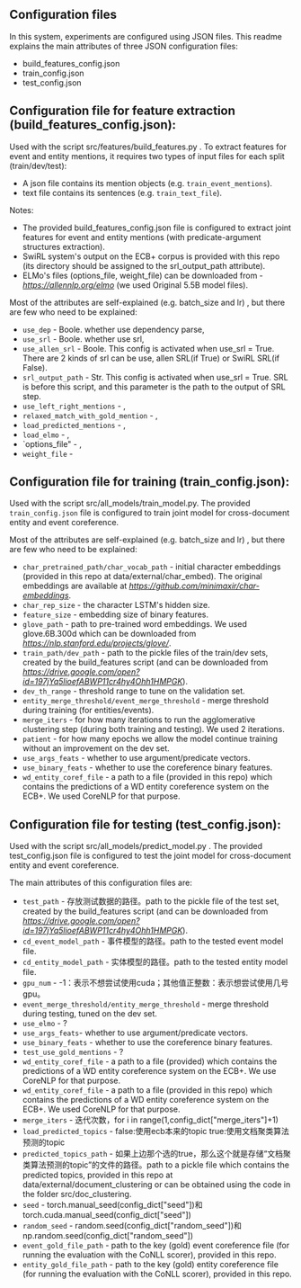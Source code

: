 ## Configuration files
In this system, experiments are configured using JSON files.
This readme explains the main attributes of three JSON configuration files:
* build_features_config.json
* train_config.json
* test_config.json

## Configuration file for feature extraction (build_features_config.json):

Used with the script src/features/build_features.py .
To extract features for event and entity mentions, it requires two types of input files
for each split (train/dev/test):
* A json file contains its mention objects (e.g. `train_event_mentions`).
* text file contains its sentences (e.g. `train_text_file`).

Notes:
* The provided build_features_config.json file is configured to extract joint features for event
and entity mentions (with predicate-argument structures extraction).
* SwiRL system's output on the ECB+ corpus is provided with this repo (its directory should be assigned to the srl_output_path attribute).
* ELMo's files (options_file, weight_file) can be downloaded from - *https://allennlp.org/elmo* (we used Original 5.5B model files).

Most of the attributes are self-explained (e.g. batch_size and lr) , but there are few who need
to be explained:
* `use_dep` - Boole. whether use dependency parse,
* `use_srl` - Boole. whether use srl,
* `use_allen_srl` - Boole. This config is activated when use_srl = True. There are 2 kinds of srl can be
  use, allen SRL(if True) or SwiRL SRL(if False).
* `srl_output_path` - Str. This config is activated when use_srl = True. SRL is before this script,
  and this parameter is the path to the output of SRL step.
* `use_left_right_mentions` - ,
* `relaxed_match_with_gold_mention` - ,
* `load_predicted_mentions` - ,
* `load_elmo` - ,
* `options_file" - ,
* `weight_file` -

## Configuration file for training (train_config.json):

Used with the script src/all_models/train_model.py.
The provided `train_config.json` file is configured to train joint model for cross-document entity and event coreference.

Most of the attributes are self-explained (e.g. batch_size and lr) , but there are few who need
to be explained:
* `char_pretrained_path/char_vocab_path` - initial character embeddings (provided in this repo at data/external/char_embed). 
    The original embeddings are available at *https://github.com/minimaxir/char-embeddings*.
* `char_rep_size` - the character LSTM's hidden size.
* `feature_size` - embedding size of binary features.
* `glove_path` - path to pre-trained word embeddings. We used glove.6B.300d which can be downloaded from *https://nlp.stanford.edu/projects/glove/*.
* `train_path/dev_path` - path to the pickle files of the train/dev sets, created by the build_features script (and can be downloaded from *https://drive.google.com/open?id=197jYq5lioefABWP11cr4hy4Ohh1HMPGK*).
* `dev_th_range` - threshold range to tune on the validation set.
* `entity_merge_threshold/event_merge_threshold` - merge threshold during training (for entities/events).
* `merge_iters` -  for how many iterations to run the agglomerative clustering step (during both training and testing). We used 2 iterations.
* `patient` - for how many epochs we allow the model continue training without an improvement on the dev set.
* `use_args_feats` - whether to use argument/predicate vectors.
* `use_binary_feats` -  whether to use the coreference binary features.
* `wd_entity_coref_file` - a path to a file (provided in this repo) which contains the predictions of a WD entity coreference system on the ECB+. We used CoreNLP for that purpose.


## Configuration file for testing (test_config.json):

Used with the script src/all_models/predict_model.py .
The provided test_config.json file is configured to test the joint model for cross-document entity and event coreference.

The main attributes of this configuration files are:
* `test_path` - 存放测试数据的路径。path to the pickle file of the test set, created by the build_features script (and can be downloaded from *https://drive.google.com/open?id=197jYq5lioefABWP11cr4hy4Ohh1HMPGK*).
* `cd_event_model_path` - 事件模型的路径。path to the tested event model file.
* `cd_entity_model_path` - 实体模型的路径。path to the tested entity model file.
* `gpu_num` - -1：表示不想尝试使用cuda；其他值正整数：表示想尝试使用几号gpu。
* `event_merge_threshold/entity_merge_threshold` - merge threshold during testing, tuned on the dev set.
* `use_elmo` - ?
* `use_args_feats`- whether to use argument/predicate vectors.
* `use_binary_feats` -  whether to use the coreference binary features.
* `test_use_gold_mentions` - ?
* `wd_entity_coref_file` - a path to a file (provided) which contains the predictions of a WD entity coreference system on the ECB+. We use CoreNLP for that purpose.
* `wd_entity_coref_file` - a path to a file (provided in this repo) which contains the predictions of a WD entity coreference system on the ECB+. We used CoreNLP for that purpose.
* `merge_iters` - 迭代次数，for i in range(1,config_dict["merge_iters"]+1)
* `load_predicted_topics` - false:使用ecb本来的topic true:使用文档聚类算法预测的topic
* `predicted_topics_path` - 如果上边那个选的true，那么这个就是存储“文档聚类算法预测的topic”的文件的路径。path to a pickle file which contains the predicted topics, provided in this repo at data/external/document_clustering or can be obtained using the code in the folder src/doc_clustering.
* `seed` - torch.manual_seed(config_dict["seed"])和torch.cuda.manual_seed(config_dict["seed"])
* `random_seed` - random.seed(config_dict["random_seed"])和np.random.seed(config_dict["random_seed"])
* `event_gold_file_path` - path to the key (gold) event coreference file (for running the evaluation with the CoNLL scorer), provided in this repo.
* `entity_gold_file_path` - path to the key (gold) entity coreference file (for running the evaluation with the CoNLL scorer), provided in this repo.

